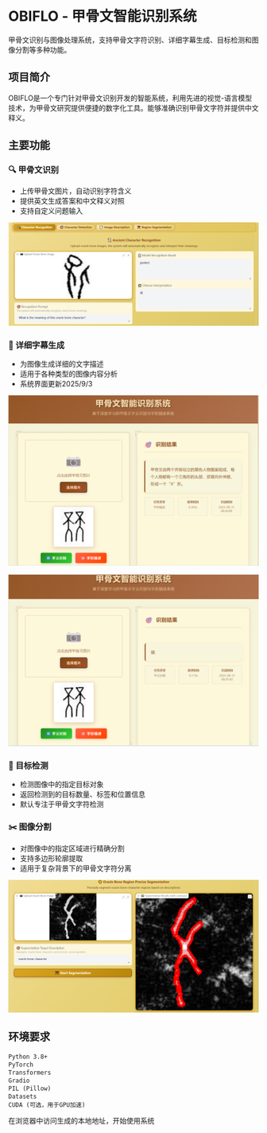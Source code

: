 # OBIFLO - 甲骨文智能识别系统

甲骨文识别与图像处理系统，支持甲骨文字符识别、详细字幕生成、目标检测和图像分割等多种功能。

## 项目简介

OBIFLO是一个专门针对甲骨文识别开发的智能系统，利用先进的视觉-语言模型技术，为甲骨文研究提供便捷的数字化工具。能够准确识别甲骨文字符并提供中文释义。

## 主要功能

### 🔍 甲骨文识别
- 上传甲骨文图片，自动识别字符含义
- 提供英文生成答案和中文释义对照
- 支持自定义问题输入

![甲骨文识别功能演示](a5d1439cd86c9ebed51b54cd6aba4b9.png)


### 📝 详细字幕生成
- 为图像生成详细的文字描述
- 适用于各种类型的图像内容分析
- 系统界面更新2025/9/3

![甲骨文识别功能演示](image-20250831162247459.png)

![甲骨文识别功能演示](image-20250831162632550.png)

### 🎯 目标检测
- 检测图像中的指定目标对象
- 返回检测到的目标数量、标签和位置信息
- 默认专注于甲骨文字符检测

### ✂️ 图像分割
- 对图像中的指定区域进行精确分割
- 支持多边形轮廓提取
- 适用于复杂背景下的甲骨文字符分离

![系统界面展示](84ecfd9fa36e9584e7e2e07cb3c9ca8.png)



## 环境要求

```
Python 3.8+
PyTorch
Transformers
Gradio
PIL (Pillow)
Datasets
CUDA (可选，用于GPU加速)
```
在浏览器中访问生成的本地地址，开始使用系统
